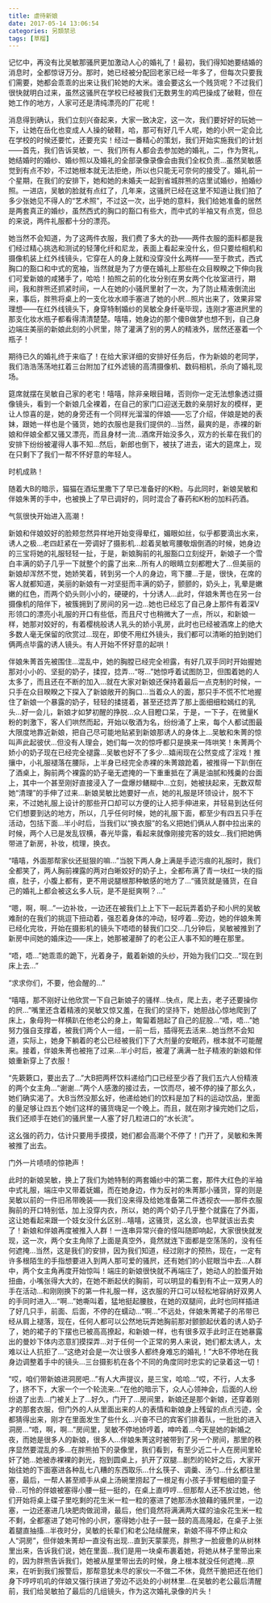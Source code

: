 ```yaml
---
title: 虐待新娘
date: 2017-05-14 13:06:54
categories: 另類禁忌
tags: [草榴]
---
```

记忆中，再没有比吴敏那骚屄更加激动人心的婚礼了！最初，我们得知她要结婚的消息时，全都惊讶万分。那时，她已经被分配回老家已经一年多了，但每次只要我们需要，她都会乖乖的出来让我们轮她的大米。谁会要这幺一个贱货呢？不过我们很快就明白过来，虽然这骚屄在学校已经被我们无数男生的鸡巴操成了破鞋，但在她工作的地方，人家可还是清纯漂亮的厂花呢！

消息得到确认，我们立刻兴奋起来，大家一致决定，这一次，我们要好好的玩她一下，让她在岳化也变成人人操的破鞋，哈，那可有好几千人呢，她的小屄一定会比在学校的时候还要忙，还要充实！经过一番精心的策划，我们开始实施我们的计划——首先，我们告诉吴敏，一、我们所有人都会去参加她的婚礼，二，作为贺礼，她结婚时的婚纱、婚纱照以及婚礼的全部录像录像会由我们全权负责…虽然吴敏感觉到有点不妙，不过她根本就无法拒绝，所以也只能无可奈何的接受了。婚礼前一个星期，在我们的安排下，她和她的未婚夫一起到省城胖熊的店里试婚纱，拍婚纱照。一进店，吴敏的脸就有点红了，几年来，这骚屄已经在这里不知道让我们拍了多少张她见不得人的“艺术照”，不过这一次，出乎她的意料，我们给她准备的居然是两套真正的婚纱，虽然西式的胸口的豁口有些大，而中式的半袖又有点宽，但总的来说，两件礼服都十分的漂亮。

她当然不会知道，为了这两件衣服，我们费了多大的劲——两件衣服的面料都是我们经过精心挑选和测试的轻薄化纤和尼龙，表面上看起来没什幺，但只要给相机和摄像机装上红外线镜头，它穿在人的身上就和没穿没什幺两样——至于款式，西式胸口的豁口和中式的宽袖，当然就是为了方便在婚礼上那些在众目睽睽之下伸向我们可爱新娘的咸猪手了，哈哈！拍照之前的化妆分别在男女两个化妆室进行，期间，我和胖熊还抓紧时间，一人在她的小骚屄里射了一次，为了防止精液倒流出来，事后，胖熊将桌上的一支化妆水顺手塞进了她的小屄…照片出来了，效果非常理想——在红外线镜头下，身穿特制婚纱的吴敏全身纤毫毕现，连刚才塞进屄里的那支化妆水瓶子都看得清清楚楚。嘻嘻，她身边的那个傻B做梦也想不到，自己身边端庄美丽的新娘此刻的小屄里，除了灌满了别的男人的精液外，居然还塞着一个瓶子！

期待已久的婚礼终于来临了！在给大家详细的安排好任务后，作为新娘的老同学，我们浩浩荡荡地扛着三台附加了红外滤镜的高清摄像机、数码相机，杀向了婚礼现场。

筵席就摆在吴敏自己家的老宅！嘻嘻，除非亲眼目睹，否则你一定无法想象透过摄像镜头，看到一个新娘几全裸着，在自己的家门口迎送无数的亲朋好友的模样，更让人惊喜的是，她的身旁还有一个同样光溜溜的伴娘——忘了介绍，伴娘是她的表妹，跟她一样也是个骚货，她的衣服也是我们提供的…当然，最爽的是，赤裸的新娘和伴娘全都又骚又漂亮，而且身材一流…酒席开始没多久，双方的长辈在我们的安排下纷纷被灌得人事不知…然后，新郎也倒下，被扶了进去，诺大的筵席上，现在只剩下了我们一帮不怀好意的年轻人。

时机成熟！

随着大B的暗示，猫猫在酒坛里撒下了早已准备好的K粉。与此同时，新娘吴敏和伴娘朱菁的手中，也被换上了早已调好的，同时混合了春药和K粉的加料药酒。

气氛很快开始进入高潮！

新娘和伴娘姣好的脸颊忽然异样地开始变得晕红，媚眼如丝，似乎都要滴出水来，诱人之极…老四赶紧在一旁调好了摄影机…趁着吴敏弯腰敬烟倒酒的时候，她身边的三宝将她的礼服轻轻一扯，于是，新娘胸前的礼服豁口立刻绽开，新娘子一个雪白丰满的奶子几乎一下就整个的露了出来…所有人的眼睛立刻都瞪大了…但美丽的新娘却浑然不觉，她娇笑着，转到另一个人的身边，弯下腰…于是，很快，在席的客人就都知道，美丽的新娘有一对坚挺而丰满的奶子，颤颤的，奶头上，乳晕是嫩嫩的红色，而两个奶头则小小的，硬硬的，十分诱人…此时，伴娘朱菁也在另一台摄像机的陪伴下，被簇拥到了房间的另一边…她也已经忘了自己身上那件有着深V形领口的漂亮小礼服的开口有些低，而且尺寸也稍微大了一点，所以，和新娘一样，她那对姣好的，有着樱桃般诱人乳头的娇小乳房，此时也已经被酒席上的绝大多数人毫无保留的欣赏过…现在，即使不用红外镜头，我们都可以清晰的拍到她们俩两点毕露的诱人镜头。有人开始不怀好意的起哄！

伴娘朱菁首先被围住…混乱中，她的胸膛已经完全袒露，有好几双手同时开始握她那对小小的、坚挺的奶子，揉捏，捻弄…“呀…”她惊呼着试图防卫，但围着她的人太多了，而且还在不断的加入…就在大家对新娘还保持着最后一点克制的时候，一只手在众目睽睽之下探入了新娘敞开的胸口…当着众人的面，那只手不慌不忙地握住了新娘一个暴露的奶子，轻轻的揉搓着，甚至还捻弄了那上面细细粒嫣红的乳头…好一会儿，新娘才如梦初醒的挣脱…众人目瞪口呆，于是，一下子，在微量K粉的刺激下，客人们哄然而起，开始以敬酒为名，纷纷涌了上来，每个人都试图最大限度地靠近新娘，把自己尽可能地贴紧到新娘那诱人的身体上…吴敏和朱菁的惊叫声此起彼伏…但没有人理会，她们每一次的惊呼都只是换来一阵哄笑！朱菁两个娇小的奶子现在已经完全褪露…吴敏也好不了多少…嬉闹现在公然变成了淫戏！推攘中，小礼服褪落在腰际，上半身已经完全赤裸的朱菁踉跄着，被推得一下趴倒在了酒桌上，胸前两个裸露的奶子毫无遮掩的一下重重抵在了满是油腻和残羹的台面上，其中一个甚至刚好直接浸入了一盘爆炒鳝糊中…立刻，她被扶起来，无数双帮她“清理”的手伸了过来…新娘吴敏比她要好一点，她的礼服是环领设计，脱不下来，不过她礼服上设计的那些开口却可以方便的让人把手伸进来，并轻易到达任何它们想要到达的地方，所以，几乎任何时候，她的礼服下面，都至少有四五只手在活动，包括下面…半小时后，当我们以“换衣服”的名义把她们俩从人群中拉出来的时候，两个人已是发乱钗横，春光毕露，看起来就像刚接完客的妓女…我们把她俩带进了新房，补妆，梳理，换衣。

“嘻嘻，外面那帮家伙还挺狠的嘛…”当脱下两人身上满是手迹污痕的礼服时，我们全都笑了，两人胸前裸露的两对白晰姣好的奶子上，全都布满了青一块红一块的指痕，肚子，小腹上都有，更不用说腿根那种敏感的地方了…“骚货就是骚货，在自己的婚礼上都会被这幺多人玩，是不是挺爽啊？…”

“嗯，啊，啊…”一边补妆，一边还在被我们上上下下一起玩弄着奶子和小屄的吴敏难耐的在我们的挑逗下扭动着，强忍着身体的冲动，轻哼着…旁边，她的伴娘朱菁已经化完妆，开始在摄影机的镜头下唔唔的替我们口交…几分钟后，吴敏被推到了新房中间她的婚床边——床上，她那被灌醉了的老公正人事不知的睡在那里。

“唔，唔…”她乖乖的跪下，光着身子，戴着新娘的头纱，开始为我们口交…“现在到床上去…”

“求求你们，不要，他会醒的…”

“嘻嘻，那不刚好让他欣赏一下自己新娘子的骚样…快点，爬上去，老子还要操你的屄…”嘴里还含着精液的吴敏又惊又羞，在我们的坚持下，她胆战心惊地爬到了床上，象母狗一样横趴在他老公的身上，匍匐着翘起了自己的屁股…“唔，唔…”她努力强自支撑着，被我们两个人一组，一前一后，插得死去活来…她当然不会知道，实际上，她身下躺着的老公已经被我们下了大剂量的安眠药，根本就不可能醒来。接着，伴娘朱菁也被拖了过来…半小时后，被灌了满满一肚子精液的新娘和伴娘重新穿上了衣服！

“先簌簌口，要出去了…”大B把两杯饮料递给门口已经至少吞了我们五六人份精液的两个女主角…“谢谢…”两个人感激的接过去，一饮而尽，被不停的操了那幺久，她们确实渴了。大B当然没那幺好，他递给她们的饮料是加了料的运动饮品，里面的量足够让四五个她们这样的骚货嗨足一个晚上。而且，就在刚才操完她们之后，我们还顺手在她们的骚屄里一人塞了好几粒进口的“水长流”。

这幺强的药力，估计只要用手摸摸，她们都会高潮个不停了！门开了，吴敏和朱菁被推了出去。

门外一片啧啧的惊艳声！

此时的新娘吴敏，换上了我们为她特制的两套婚纱中的第二套，那件大红色的半袖中式礼服，端庄中又带着妩媚，而在她身边，作为反衬的朱菁那小骚货，穿的则是吴敏以前的一件旧吊带晚装——我们没来得及给她准备第二件透视衣——那件衣服胸前的开口特别低，加上没穿内衣，所以，她的两个奶子几乎整个就露在了外面，这让她看起来跟一个妓女没什幺区别…嘻嘻，这骚货，这幺浪，也早就该出去卖了！新娘和伴娘再度被推入人群！一连串异常兴奋的怪叫随即响起，大家很快就发现，这一次，两个女主角除了上面是真空外，竟然就连下面都是空荡荡的，没有任何遮掩…当然，这是我们的安排，因为我们知道，经过刚才的预热，现在，一定有许多根陌生的手指想要进入到两人那可爱的骚屄，还有她们的小屁眼当中去…人群中，两个女主角再度开始惊叫！端庄的新娘很快就不再端庄了，她动人的脸蛋开始扭曲，小嘴张得大大的，在她不断起伏的胸前，可以明显的看到有不止一双男人的手在活动…和刚刚换下的第一件礼服一样，这衣服的开口可以轻松地容纳好双男人的手同时进入…“啊…”她嘶叫着，猛地挺起腰肢，在她的双腿间，此时也同样插进了好几只手，前面、后面，不停的在蠕动…“啊…”不远处，伴娘朱菁裙子的吊带已经从肩上褪落，现在，任何人都可以公然地玩弄她胸前那对颤颤起伏着的诱人奶子了，她的裙子的下摆也已被高高撩起，和新娘一样，也有很多双手此时正在她暴露出的曼妙下体内恣意扪摸探弄…对于任何一个正常的男人来说，她们都太诱人，太难以让人抗拒了…“这绝对会是一次让很多人都终身难忘的婚礼！”大B不停地在我身边调整着手中的镜头…三台摄影机在各个不同的角度同时忠实的记录着这一切！

“哎，咱们带新娘进洞房吧…”有人大声提议，是三宝，哈哈…“哎，不行，人太多了，挤不下，大家一个一个轮流来…”在他的暗示下，众人心领神会，后面的人纷纷退了出去…门被关上了…好久，门开了…房间里，新娘还是那个新娘，还穿着刚才的那套衣服，但门外的人从里面出来的人的表情和新娘身上残留的点点污迹，全都猜得出来，刚才在里面发生了些什幺…兴奋不已的宾客们排着队，一批批的进入洞房…“唔，啊，啊…”房间里，吴敏不停地娇哼着，呻吟着…今天是她的新婚之夜，而她是很多人的新娘，很多人…伴娘朱菁这时被带到了另一个房间，那里的秩序显然要混乱的多…在胖熊拍下的录像里，我们看到，有至少近二十人在房间里轮奸了她…她被赤裸裸的剥光，抱到圆桌上，扒开了双腿…剧烈的轮奸之后，大家开始往她的下面塞进各种乱七八糟的东西取乐…什幺筷子、调羹、汤勺…什幺都往里塞，最后，一帮人甚至顺手从桌上汤碗里捞起了一根足有小孩子手臂粗细的童子骨…可怜的伴娘被塞得小腰一挺一挺的，在桌上直哼哼…但那帮人还不放过她，他们开始将桌上碟子里吃剩的花生米一粒一粒的塞进了她那汤水狼藉的骚屄里，一边塞，一边还塞进几块肥肉做润滑，最后，他们竟然将满满两大碟的油汆花生米一粒不剩，全都塞进了她可怜的小屄，塞得她小肚子一鼓一鼓的高高隆起，在桌子上张着腿直抽搐…半夜时分，吴敏的长辈们和老公陆续醒来，新娘不得不停止和众人“洞房”，但伴娘朱菁却一直没有出现…直到天蒙蒙亮，胖熊才一脸疲惫的从树林里出来，告诉我们说，她在里面…我们是用一块桌布裹着她，将她从林子里带出来的，因为胖熊告诉我们，她被从屋里带出去的时候，身上根本就没任何遮掩…原来，在听到我们报警后，那帮意犹未尽的家伙一不做二不休，竟然干脆把还在他们身下哼哼叽叽的伴娘又强行挟进了旁边不远处的小树林里…在吴敏的老公最后清醒前，我们给吴敏拍了最后的几组镜头，作为这次婚礼录像的片头！